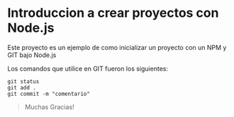 # Introduccion a crear proyectos con Node.js

Este proyecto es un ejemplo de como inicializar un proyecto con un NPM y GIT bajo Node.js

Los comandos que utilice en GIT fueron los siguientes:
```
git status
git add .
git commit -m "comentario"
```
> Muchas Gracias!